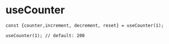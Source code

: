 # useCounter

```
const {counter,increment, decrement, reset} = useCounter(1);

useCounter(1); // default: 200
```

